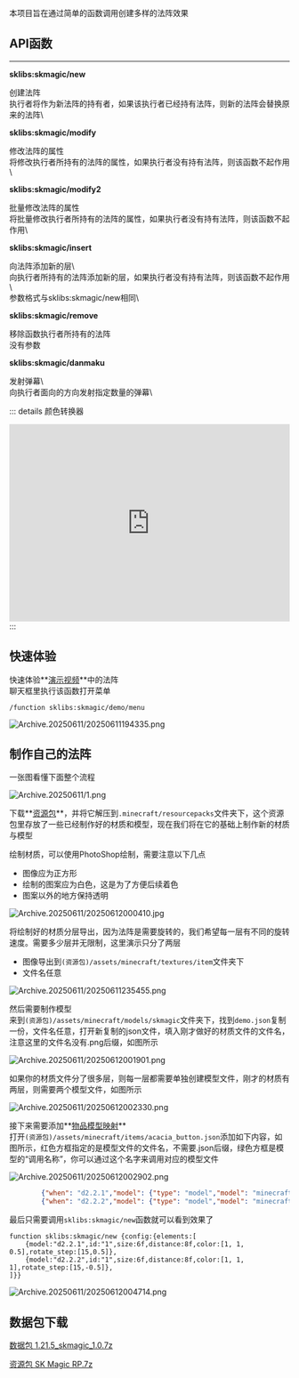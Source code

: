 <FeatureHead
    title = '一种基于展示实体的法阵'
    authorName = SKSAMA
    avatarUrl = '../../_authors/sk.jpg'
    :socialLinks="[
        { name: 'BiliBili', url: 'https://space.bilibili.com/1546917549' },
        { name: 'GitHub', url: 'https://github.com/ymqlgthbSakuraDream' }
    ]"
    resourceLink = 'https://ymqlgthbsakuradream.github.io/posts/minecraft/Archive.20250611/'
    cover='../_assets/5.jpg'
/>

本项目旨在通过简单的函数调用创建多样的法阵效果

## API函数

---

**sklibs:skmagic/new**

创建法阵\
执行者将作为新法阵的持有者，如果该执行者已经持有法阵，则新的法阵会替换原来的法阵\  

<NBTTree code='
@Desc<"根标签">
data config {
    @Desc<"该法阵所包含的层">
    elements as list<data {
        @Desc<"(可选，该项默认为model的值) 层ID">
        id as string;
        @Desc<"该层的模型">
        model as string;
        @Desc<"模型的渲染颜色，列表中的三个值分别表示RGB通道，使用颜色转换器计算颜色">
        color as list<float>;
        @Desc<"该层距离玩家眼部的距离">
        distance as float;
        @Desc<"该层的缩放倍数">
        size as float;
        @Desc<"(可选) 旋转步长，例如[10,3.14]表示每10tick旋转3.14弧度，不指定该项则不旋转">
        rotate_step as list<float>;
        @Desc<"(可选，默认为0) 初相位">
        rotate_phase as float;
    }>;
}'
/>

**sklibs:skmagic/modify**  

修改法阵的属性\
将修改执行者所持有的法阵的属性，如果执行者没有持有法阵，则该函数不起作用\

<NBTTree code='
@Desc<"根标签">
data config {
    @Desc<"目标层ID，给所有ID为该ID的层应用如下变换">
    id as string;
    @Desc<"缩放倍数">
    size as float;
    @Desc<"到玩家眼部的距离">
    distance as float;  
    @Desc<"插值时间">
    duration as int;
}'
/>

**sklibs:skmagic/modify2**  

批量修改法阵的属性\
将批量修改执行者所持有的法阵的属性，如果执行者没有持有法阵，则该函数不起作用\

<NBTTree code='
@Desc<"根标签">
data config {
    @Desc<"修改列表">
    modify as list<data {
        @Desc<"目标层ID，给所有ID为该ID的层应用如下变换">
        id as string;
        @Desc<"缩放倍数">
        size as float;
        @Desc<"到玩家眼部的距离">
        distance as float;  
        @Desc<"插值时间">
        duration as int;
    }>;
}'
/>

**sklibs:skmagic/insert**  

向法阵添加新的层\  
向执行者所持有的法阵添加新的层，如果执行者没有持有法阵，则该函数不起作用\  
参数格式与sklibs:skmagic/new相同\

<NBTTree code='
@Desc<"根标签">
data config {
    @Desc<"该法阵所包含的层">
    elements as list<data {
        @Desc<"(可选，该项默认为model的值) 层ID">
        id as string;
        @Desc<"该层的模型">
        model as string;
        @Desc<"模型的渲染颜色，列表中的三个值分别表示RGB通道，使用[颜色转换器](#color)计算颜色">
        color as list<float>;
        @Desc<"该层距离玩家眼部的距离">
        distance as float;
        @Desc<"该层的缩放倍数">
        size as float;
        @Desc<"(可选) 旋转步长，例如[10,3.14]表示每10tick旋转3.14弧度，不指定该项则不旋转">
        rotate_step as list<float>;
        @Desc<"(可选，默认为0) 初相位">
        rotate_phase as float;
    }>;
}'
/>

**sklibs:skmagic/remove**  

移除函数执行者所持有的法阵\
没有参数

**sklibs:skmagic/danmaku**  

发射弹幕\  
向执行者面向的方向发射指定数量的弹幕\

<NBTTree code='
@Desc<"根标签">
data config {
    @Desc<"弹幕的数量">
    n as int;
}'
/>

::: details 颜色转换器
<div id="color"></div>
<iframe src="https://tools.minecraft.wiki/static/tools/decimalColor/" style="border: none; display: block; width: 100%; height: 355px; background-color: #f0f0f0;"></iframe>
:::

## 快速体验

快速体验**[演示视频](链接一会补上)**中的法阵  
聊天框里执行该函数打开菜单

```mcfunction
/function sklibs:skmagic/demo/menu
```

![Archive.20250611/20250611194335.png](Archive.20250611/20250611194335.png)

## 制作自己的法阵

一张图看懂下面整个流程

![Archive.20250611/1.png](Archive.20250611/1.png)

下载**[资源包](#download)**，并将它解压到`.minecraft/resourcepacks`文件夹下，这个资源包里存放了一些已经制作好的材质和模型，现在我们将在它的基础上制作新的材质与模型  
  
绘制材质，可以使用PhotoShop绘制，需要注意以下几点  

- 图像应为正方形
- 绘制的图案应为白色，这是为了方便后续着色
- 图案以外的地方保持透明

![Archive.20250611/20250612000410.jpg](Archive.20250611/20250612000410.jpg)

将绘制好的材质分层导出，因为法阵是需要旋转的，我们希望每一层有不同的旋转速度。需要多少层并无限制，这里演示只分了两层  
  
- 图像导出到`(资源包)/assets/minecraft/textures/item`文件夹下
- 文件名任意

![Archive.20250611/20250611235455.png](Archive.20250611/20250611235455.png)

然后需要制作模型  
来到`(资源包)/assets/minecraft/models/skmagic`文件夹下，找到`demo.json`复制一份，文件名任意，打开新复制的json文件，填入刚才做好的材质文件的文件名，注意这里的文件名没有.png后缀，如图所示

![Archive.20250611/20250612001901.png](Archive.20250611/20250612001901.png)

如果你的材质文件分了很多层，则每一层都需要单独创建模型文件，刚才的材质有两层，则需要两个模型文件，如图所示 

![Archive.20250611/20250612002330.png](Archive.20250611/20250612002330.png)

接下来需要添加**[物品模型映射](https://zh.minecraft.wiki/w/%E7%89%A9%E5%93%81%E6%A8%A1%E5%9E%8B%E6%98%A0%E5%B0%84)**  
打开`(资源包)/assets/minecraft/items/acacia_button.json`添加如下内容，如图所示，红色方框指定的是模型文件的文件名，不需要.json后缀，绿色方框是模型的“调用名称”，你可以通过这个名字来调用对应的模型文件  

![Archive.20250611/20250612002902.png](Archive.20250611/20250612002902.png)

```json
        {"when": "d2.2.1","model": {"type": "model","model": "minecraft:skmagic/d2.2.1","tints": [{"type": "dye","default": [0,0,0]}]}},
        {"when": "d2.2.2","model": {"type": "model","model": "minecraft:skmagic/d2.2.2","tints": [{"type": "dye","default": [0,0,0]}]}}
```

最后只需要调用`sklibs:skmagic/new`函数就可以看到效果了

```mcfunction
function sklibs:skmagic/new {config:{elements:[
    {model:"d2.2.1",id:"1",size:6f,distance:8f,color:[1, 1, 0.5],rotate_step:[15,0.5]},
    {model:"d2.2.2",id:"1",size:6f,distance:8f,color:[1, 1, 1],rotate_step:[15,-0.5]},
]}}
```

![Archive.20250611/20250612004714.png](Archive.20250611/20250612004714.png)

## 数据包下载

[数据包 1.21.5_skmagic_1.0.7z](https://ymqlgthbsakuradream.github.io/posts/minecraft/Archive.20250611/1.21.5_skmagic_1.0.7z)

[资源包 SK Magic RP.7z](https://ymqlgthbsakuradream.github.io/posts/minecraft/Archive.20250611/SK%20Magic%20RP.7z)
